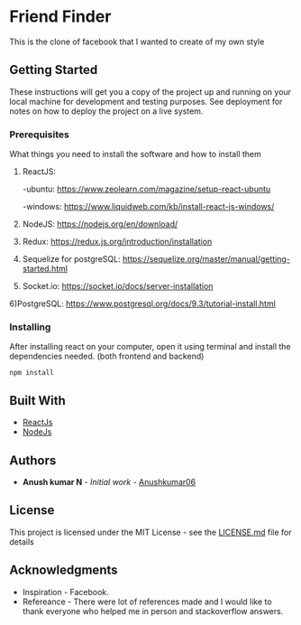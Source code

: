 # Friend Finder

This is the clone of facebook that I wanted to create of my own style

## Getting Started

These instructions will get you a copy of the project up and running on your local machine for development and testing purposes. See deployment for notes on how to deploy the project on a live system.

### Prerequisites

What things you need to install the software and how to install them

1) ReactJS: 

      -ubuntu: https://www.zeolearn.com/magazine/setup-react-ubuntu

      -windows:  https://www.liquidweb.com/kb/install-react-js-windows/

2) NodeJS: https://nodejs.org/en/download/

3) Redux: https://redux.js.org/introduction/installation

4) Sequelize for postgreSQL: https://sequelize.org/master/manual/getting-started.html

5) Socket.io: https://socket.io/docs/server-installation

6)PostgreSQL: https://www.postgresql.org/docs/9.3/tutorial-install.html


### Installing

After installing react on your computer, open it using terminal and install the dependencies needed. (both frontend and backend)

```
npm install
```
## Built With

* [ReactJs](https://reactjs.org/)
* [NodeJs](https://nodejs.org/en/) 

## Authors

* **Anush kumar N** - *Initial work* - [Anushkumar06](https://github.com/Anushkumar06)

## License

This project is licensed under the MIT License - see the [LICENSE.md](LICENSE.md) file for details

## Acknowledgments
* Inspiration - Facebook.
* Refereance - There were lot of references made and I would like to thank everyone who helped me in person and stackoverflow answers.
